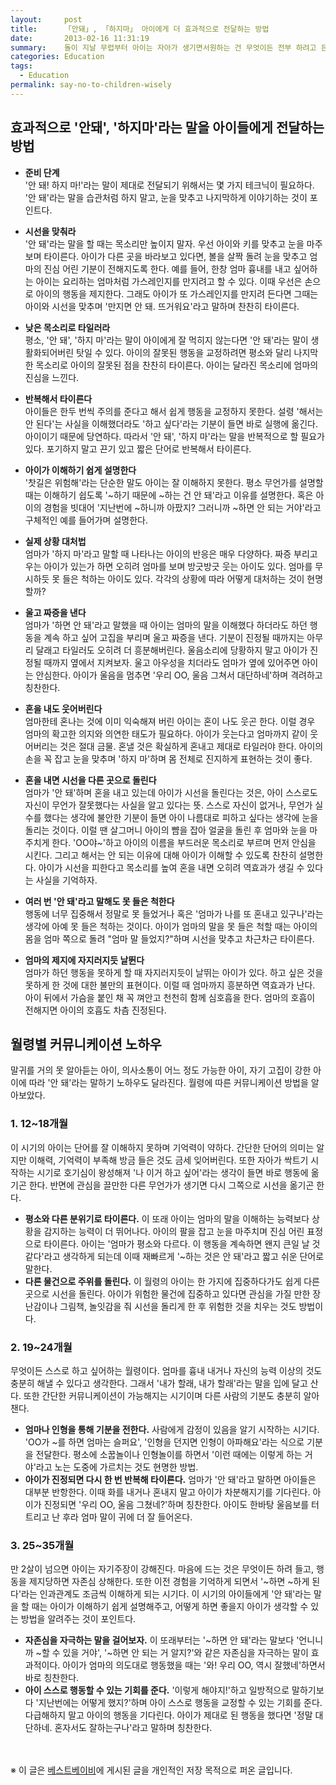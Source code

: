 ```yaml
---
layout:     post
title:      「안돼」, 「하지마」 아이에게 더 효과적으로 전달하는 방법
date:       2013-02-16 11:31:19
summary:    돌이 지날 무렵부터 아이는 자아가 생기면서원하는 건 무엇이든 전부 하려고 든다. 이때부터 엄마는 '안 돼', '하지 마'라는 말을 입에 달고 살게 된다. 그리고 과연 아이를 어떻게 타일러야 잘못된 행동을 막을 수 있을지 고민한다. 하지만 막무가내로 소리를 지르는 행동은 아무짝에도 쓸모가 없다. 어차피 아이는 엄마의 말을 잘 이해하지 못 하거니와, 하고 싶은 행동은 끝까지 하려고 고집을 부릴 게 빤하기 때문이다. 아이에게 '안 돼', '하지 마'라는 말을 효과적으로 전달하는 노하우를 알아보자.
categories: Education
tags:
  - Education
permalink: say-no-to-children-wisely
---
```



## 효과적으로 '안돼', '하지마'라는 말을 아이들에게 전달하는 방법

* <strong>준비 단계</strong>         
'안 돼! 하지 마!'라는 말이 제대로 전달되기 위해서는 몇 가지 테크닉이 필요하다. '안 돼'라는 말을 습관처럼 하지 말고, 눈을 맞추고 나지막하게 이야기하는 것이 포인트다.

* <strong>시선을 맞춰라</strong>         
'안 돼'라는 말을 할 때는 목소리만 높이지 말자. 우선 아이와 키를 맞추고 눈을 마주보며 타이른다. 아이가 다른 곳을 바라보고 있다면, 볼을 살짝 돌려 눈을 맞추고 엄마의 진심 어린 기분이 전해지도록 한다. 예를 들어, 한창 엄마 흉내를 내고 싶어하는 아이는 요리하는 엄마처럼 가스레인지를 만지려고 할 수 있다. 이때 우선은 손으로 아이의 행동을 제지한다. 그래도 아이가 또 가스레인지를 만지려 든다면 그때는 아이와 시선을 맞추며 '만지면 안 돼. 뜨거워요'라고 말하며 찬찬히 타이른다.

* <strong>낮은 목소리로 타일러라</strong>         
평소, '안 돼', '하지 마'라는 말이 아이에게 잘 먹히지 않는다면 '안 돼'라는 말이 생활화되어버린 탓일 수 있다. 아이의 잘못된 행동을 교정하려면 평소와 달리 나지막한 목소리로 아이의 잘못된 점을 찬찬히 타이른다. 아이는 달라진 목소리에 엄마의 진심을 느낀다.

* <strong>반복해서 타이른다</strong>         
아이들은 한두 번씩 주의를 준다고 해서 쉽게 행동을 교정하지 못한다. 설령 '해서는 안 된다'는 사실을 이해했더라도 '하고 싶다'라는 기분이 들면 바로 실행에 옮긴다. 아이이기 때문에 당연하다. 따라서 '안 돼', '하지 마'라는 말을 반복적으로 할 필요가 있다. 포기하지 말고 끈기 있고 짧은 단어로 반복해서 타이른다.

* <strong>아이가 이해하기 쉽게 설명한다</strong>         
'찻길은 위험해'라는 단순한 말도 아이는 잘 이해하지 못한다. 평소 무언가를 설명할 때는 이해하기 쉽도록 '~하기 때문에 ~하는 건 안 돼'라고 이유를 설명한다. 혹은 아이의 경험을 빗대어 '지난번에 ~하니까 아팠지? 그러니까 ~하면 안 되는 거야'라고 구체적인 예를 들어가며 설명한다.

* <strong>실제 상황 대처법</strong>         
엄마가 '하지 마'라고 말할 때 나타나는 아이의 반응은 매우 다양하다. 짜증 부리고 우는 아이가 있는가 하면 오히려 엄마를 보며 방긋방긋 웃는 아이도 있다. 엄마를 무시하듯 못 들은 척하는 아이도 있다. 각각의 상황에 따라 어떻게 대처하는 것이 현명할까?

* <strong>울고 짜증을 낸다</strong>         
엄마가 '하면 안 돼'라고 말했을 때 아이는 엄마의 말을 이해했다 하더라도 하던 행동을 계속 하고 싶어 고집을 부리며 울고 짜증을 낸다. 기분이 진정될 때까지는 아무리 달래고 타일러도 오히려 더 흥분해버린다. 울음소리에 당황하지 말고 아이가 진정될 때까지 옆에서 지켜보자. 울고 아우성을 치더라도 엄마가 옆에 있어주면 아이는 안심한다. 아이가 울음을 멈추면 '우리 OO, 울음 그쳐서 대단하네'하며 격려하고 칭찬한다.

* <strong>혼을 내도 웃어버린다</strong>         
엄마한테 혼나는 것에 이미 익숙해져 버린 아이는 혼이 나도 웃곤 한다. 이럴 경우 엄마의 확고한 의지와 의연한 태도가 필요하다. 아이가 웃는다고 엄마까지 같이 웃어버리는 것은 절대 금물. 혼낼 것은 확실하게 혼내고 제대로 타일러야 한다. 아이의 손을 꼭 잡고 눈을 맞추며 '하지 마'하며 몸 전체로 진지하게 표현하는 것이 좋다.

* <strong>혼을 내면 시선을 다른 곳으로 돌린다</strong>         
엄마가 '안 돼'하며 혼을 내고 있는데 아이가 시선을 돌린다는 것은, 아이 스스로도 자신이 무언가 잘못했다는 사실을 알고 있다는 뜻. 스스로 자신이 없거나, 무언가 실수를 했다는 생각에 불안한 기분이 들면 아이 나름대로 피하고 싶다는 생각에 눈을 돌리는 것이다. 이럴 땐 살그머니 아이의 뺨을 잡아 얼굴을 돌린 후 엄마와 눈을 마주치게 한다. 'OO야~'하고 아이의 이름을 부드러운 목소리로 부르며 먼저 안심을 시킨다. 그리고 해서는 안 되는 이유에 대해 아이가 이해할 수 있도록 찬찬히 설명한다. 아이가 시선을 피한다고 목소리를 높여 혼을 내면 오히려 역효과가 생길 수 있다는 사실을 기억하자.

* <strong>여러 번 '안 돼'라고 말해도 못 들은 척한다</strong>         
행동에 너무 집중해서 정말로 못 들었거나 혹은 '엄마가 나를 또 혼내고 있구나'라는 생각에 아예 못 들은 척하는 것이다. 아이가 엄마의 말을 못 들은 척할 때는 아이의 몸을 엄마 쪽으로 돌려 "엄마 말 들었지?"하며 시선을 맞추고 차근차근 타이른다.

* <strong>엄마의 제지에 자지러지듯 날뛴다</strong>         
엄마가 하던 행동을 못하게 할 때 자지러지듯이 날뛰는 아이가 있다. 하고 싶은 것을 못하게 한 것에 대한 불만의 표현이다. 이럴 때 엄마까지 흥분하면 역효과가 난다. 아이 뒤에서 가슴을 붙인 채 꼭 껴안고 천천히 함께 심호흡을 한다. 엄마의 호흡이 전해지면 아이의 호흡도 차츰 진정된다.



## 월령별 커뮤니케이션 노하우

말귀를 거의 못 알아듣는 아이, 의사소통이 어느 정도 가능한 아이, 자기 고집이 강한 아이에 따라 '안 돼'라는 말하기 노하우도 달라진다. 월령에 따른 커뮤니케이션 방법을 알아보았다.

### 1. 12~18개월

이 시기의 아이는 단어를 잘 이해하지 못하며 기억력이 약하다. 간단한 단어의 의미는 알지만 이해력, 기억력이 부족해 방금 들은 것도 금세 잊어버린다. 또한 자아가 싹트기 시작하는 시기로 호기심이 왕성해져 '나 이거 하고 싶어'라는 생각이 들면 바로 행동에 옮기곤 한다. 반면에 관심을 끌만한 다른 무언가가 생기면 다시 그쪽으로 시선을 옮기곤 한다.

- **평소와 다른 분위기로 타이른다.** 이 또래 아이는 엄마의 말을 이해하는 능력보다 상황을 감지하는 능력이 더 뛰어나다. 아이의 팔을 잡고 눈을 마주치며 진심 어린 표정으로 타이른다. 아이는 '엄마가 평소와 다르다. 이 행동을 계속하면 왠지 큰일 날 것 같다'라고 생각하게 되는데 이때 재빠르게 '~하는 것은 안 돼'라고 짧고 쉬운 단어로 말한다.
- **다른 물건으로 주위를 돌린다.** 이 월령의 아이는 한 가지에 집중하다가도 쉽게 다른 곳으로 시선을 돌린다. 아이가 위험한 물건에 집중하고 있다면 관심을 가질 만한 장난감이나 그림책, 놀잇감을 줘 시선을 돌리게 한 후 위험한 것을 치우는 것도 방법이다.


### 2. 19~24개월

무엇이든 스스로 하고 싶어하는 월령이다. 엄마를 흉내 내거나 자신의 능력 이상의 것도 충분히 해낼 수 있다고 생각한다. 그래서 '내가 할래, 내가 할래'라는 말을 입에 달고 산다. 또한 간단한 커뮤니케이션이 가능해지는 시기이며 다른 사람의 기분도 충분히 알아챈다.

- **엄마나 인형을 통해 기분을 전한다.** 사람에게 감정이 있음을 알기 시작하는 시기다. 'OO가 ~를 하면 엄마는 슬퍼요', '인형을 던지면 인형이 아파해요'라는 식으로 기분을 전달한다. 평소에 소꿉놀이나 인형놀이를 하면서 '이런 때에는 이렇게 하는 거야'라고 노는 도중에 가르치는 것도 현명한 방법.
- **아이가 진정되면 다시 한 번 반복해 타이른다.** 엄마가 '안 돼'라고 말하면 아이들은 대부분 반항한다. 이때 화를 내거나 혼내지 말고 아이가 차분해지기를 기다린다. 아이가 진정되면 '우리 OO, 울음 그쳤네?'하며 칭찬한다. 아이도 한바탕 울음보를 터트리고 난 후라 엄마 말이 귀에 더 잘 들어온다.


### 3. 25~35개월

만 2살이 넘으면 아이는 자기주장이 강해진다. 마음에 드는 것은 무엇이든 하려 들고, 행동을 제지당하면 자존심 상해한다. 또한 이전 경험을 기억하게 되면서 '~하면 ~하게 된다'라는 인과관계도 조금씩 이해하게 되는 시기다. 이 시기의 아이들에게 '안 돼'라는 말을 할 때는 아이가 이해하기 쉽게 설명해주고, 어떻게 하면 좋을지 아이가 생각할 수 있는 방법을 알려주는 것이 포인트다.

- **자존심을 자극하는 말을 걸어보자.** 이 또래부터는 '~하면 안 돼'라는 말보다 '언니니까 ~할 수 있을 거야', '~하면 안 되는 거 알지?'와 같은 자존심을 자극하는 말이 효과적이다. 아이가 엄마의 의도대로 행동했을 때는 '와! 우리 OO, 역시 잘했네'하면서 바로 칭찬한다.
- **아이 스스로 행동할 수 있는 기회를 준다.** '이렇게 해야지!'하고 일방적으로 말하기보다 '지난번에는 어떻게 했지?'하며 아이 스스로 행동을 교정할 수 있는 기회를 준다. 다급해하지 말고 아이의 행동을 기다린다. 아이가 제대로 된 행동을 했다면 '정말 대단하네. 혼자서도 잘하는구나'라고 말하며 칭찬한다.


<br /><br />
※ 이 글은 [베스트베이비](http://www.ibestbaby.co.kr)에 게시된 글을 개인적인 저장 목적으로 퍼온 글입니다.